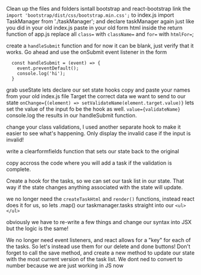 Clean up the files and folders
isntall bootstrap and react-bootstrap
link the `import 'bootstrap/dist/css/bootstrap.min.css';` to index.js
import TaskManager from './taskManager'; and declare taskManager again just like you did in your old index.js
paste in your old form html inside the return function of app.js
replace all `class=` with `className=` and `for=` with `htmlFor=`;

create a `handleSubmit` function and for now it can be blank, just verify that it works. Go ahead and use the onSubmit event listener in the form
```
  const handleSubmit = (event) => {
    event.preventDefault();
    console.log('hi');
  }
```  
grab useState
lets declare our set state hooks
copy and paste your names from your old index.js file
Target the correct data we want to send to our state `onChange={(element) => setValidateName(element.target.value)}`
lets set the value of the input fo be the hook as well. `value={validateName}`
console.log the results in our handleSubmit function. 

change your class validations, I used another separate hook to make it easier to see what's happening. 
Only display the invalid case if the input is invalid! 

write a clearformfields function that sets our state back to the original

copy accross the code where you will add a task if the validation is complete.

Create a hook for the tasks, so we can set our task list in our state. That way if the state changes anything associated with the state will update. 

we no longer need the `createTaskHtml` and `render()` functions, instead react does it for us, so lets .map() our taskmanager.tasks straight into our `<ul> </ul>`

obviously we have to re-write a few things and change our syntax into JSX but the logic is the same! 

We no longer need event listeners, and react allows for a "key" for each of the tasks. So let's instead use them for our delete and done buttons! Don't forget to call the save method, and create a new method to update our state with the most current version of the task list. 
We dont ned to convert to number because we are just working in JS now


